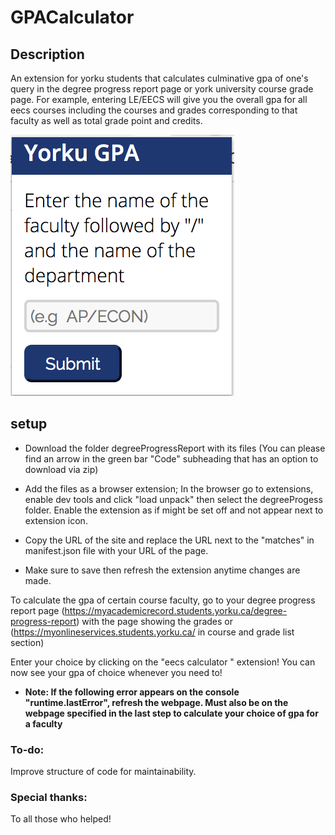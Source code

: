 # GPACalculator

## Description
An extension for yorku students that calculates culminative gpa of one's query in  the degree progress report page or york university course grade page. For example, entering LE/EECS will give you the overall gpa for all eecs courses including the courses  and grades corresponding to that faculty as well as total grade point and credits.

![](finalUIimage.png)


## setup
- Download the folder degreeProgressReport with its files (You can please find an arrow in the green bar "Code" subheading that has an option to download via zip)

- Add the files as a browser extension; In the browser go to extensions, enable dev tools and click "load unpack" then select the degreeProgess folder.
  Enable the extension as if might be set off and not appear next to extension icon.

- Copy the URL of the site and replace the URL next to the "matches" in manifest.json file with your URL of the page.

- Make sure to save then refresh the extension anytime changes are made.

 To calculate the gpa of certain course faculty, go to your degree progress report page (https://myacademicrecord.students.yorku.ca/degree-progress-report) with    the page showing the grades or (https://myonlineservices.students.yorku.ca/ in course and grade list section) 

Enter your choice by clicking on the "eecs calculator " extension! You can now see your gpa of choice whenever you need to!

-  **Note: If the following error appears on the console "runtime.lastError", refresh the webpage. Must also be on the webpage specified in the last step to calculate your choice of gpa for a faculty**


### To-do:
Improve structure of code for maintainability.

### Special thanks:
To all those who helped!
